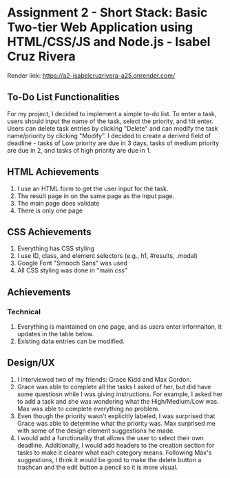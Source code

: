 # Assignment 2 - Short Stack: Basic Two-tier Web Application using HTML/CSS/JS and Node.js - Isabel Cruz Rivera
Render link: https://a2-isabelcruzrivera-a25.onrender.com/

## To-Do List Functionalities
For my project, I decided to implement a simple to-do list. To enter a task, users should input the name of the task, select the priority, and hit enter. Users can delete task entries by clicking "Delete" and can modify the task name/priority by clicking "Modify". I decided to create a derived field of deadline - tasks of Low priority are due in 3 days, tasks of medium priority are due in 2, and tasks of high priority are due in 1.

## HTML Achievements
1. I use an HTML form to get the user input for the task.
2. The result page in on the same page as the input page.
3. The main page does validate
4. There is only one page

## CSS Achievements
1. Everything has CSS styling
2. I use ID, class, and element selectors (e.g., h1, #results, .modal)
3. Google Font "Smooch Sans" was used
4. All CSS styling was done in "main.css"

## Achievements
### Technical
1. Everything is maintained on one page, and as users enter informaiton, it updates in the table below.
2. Existing data entries can be modified.

## Design/UX
1. I interviewed two of my friends: Grace Kidd and Max Gordon.
2. Grace was able to complete all the tasks I asked of her, but did have some questiosn while I was giving instructions. For example, I asked her to add a task and she was wondering what the High/Medium/Low was. Max was able to complete everything no problem.
3. Even though the priority wasn't explicitly labeled, I was surprised that Grace was able to determine what the priority was. Max surprised me with some of the design element suggestions he made.
4. I would add a functionality that allows the user to select their own deadline. Additionally, I would add headers to the creation section for tasks to make it clearer what each category means. Following Max's suggestions, I think it would be good to make the delete button a trashcan and the edit button a pencil so it is more visual.